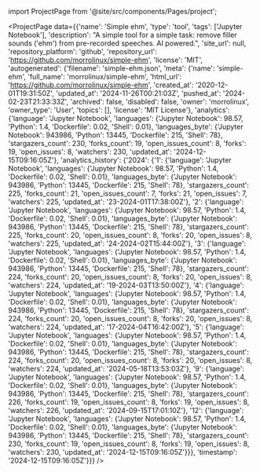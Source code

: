 
import ProjectPage from '@site/src/components/Pages/project';

<ProjectPage
    data={{'name': 'Simple ehm', 'type': 'tool', 'tags': ['Jupyter Notebook'], 'description': "A simple tool for a simple task: remove filler sounds ('ehm') from pre-recorded speeches. AI powered.", 'site_url': null, 'repository_platform': 'github', 'repository_url': 'https://github.com/morrolinux/simple-ehm', 'license': 'MIT', 'autogenerated': {'filename': 'simple-ehm.json', 'meta': {'name': 'simple-ehm', 'full_name': 'morrolinux/simple-ehm', 'html_url': 'https://github.com/morrolinux/simple-ehm', 'created_at': '2020-12-01T19:31:50Z', 'updated_at': '2024-11-26T00:21:03Z', 'pushed_at': '2024-02-23T21:33:33Z', 'archived': false, 'disabled': false, 'owner': 'morrolinux', 'owner_type': 'User', 'topics': [], 'license': 'MIT License'}, 'analytics': {'language': 'Jupyter Notebook', 'languages': {'Jupyter Notebook': 98.57, 'Python': 1.4, 'Dockerfile': 0.02, 'Shell': 0.01}, 'languages_byte': {'Jupyter Notebook': 943986, 'Python': 13445, 'Dockerfile': 215, 'Shell': 78}, 'stargazers_count': 230, 'forks_count': 19, 'open_issues_count': 8, 'forks': 19, 'open_issues': 8, 'watchers': 230, 'updated_at': '2024-12-15T09:16:05Z'}, 'analytics_history': {'2024': {'1': {'language': 'Jupyter Notebook', 'languages': {'Jupyter Notebook': 98.57, 'Python': 1.4, 'Dockerfile': 0.02, 'Shell': 0.01}, 'languages_byte': {'Jupyter Notebook': 943986, 'Python': 13445, 'Dockerfile': 215, 'Shell': 78}, 'stargazers_count': 225, 'forks_count': 21, 'open_issues_count': 7, 'forks': 21, 'open_issues': 7, 'watchers': 225, 'updated_at': '23-2024-01T17:38:00Z'}, '2': {'language': 'Jupyter Notebook', 'languages': {'Jupyter Notebook': 98.57, 'Python': 1.4, 'Dockerfile': 0.02, 'Shell': 0.01}, 'languages_byte': {'Jupyter Notebook': 943986, 'Python': 13445, 'Dockerfile': 215, 'Shell': 78}, 'stargazers_count': 225, 'forks_count': 20, 'open_issues_count': 8, 'forks': 20, 'open_issues': 8, 'watchers': 225, 'updated_at': '24-2024-02T15:44:00Z'}, '3': {'language': 'Jupyter Notebook', 'languages': {'Jupyter Notebook': 98.57, 'Python': 1.4, 'Dockerfile': 0.02, 'Shell': 0.01}, 'languages_byte': {'Jupyter Notebook': 943986, 'Python': 13445, 'Dockerfile': 215, 'Shell': 78}, 'stargazers_count': 224, 'forks_count': 20, 'open_issues_count': 8, 'forks': 20, 'open_issues': 8, 'watchers': 224, 'updated_at': '19-2024-03T13:50:00Z'}, '4': {'language': 'Jupyter Notebook', 'languages': {'Jupyter Notebook': 98.57, 'Python': 1.4, 'Dockerfile': 0.02, 'Shell': 0.01}, 'languages_byte': {'Jupyter Notebook': 943986, 'Python': 13445, 'Dockerfile': 215, 'Shell': 78}, 'stargazers_count': 224, 'forks_count': 20, 'open_issues_count': 8, 'forks': 20, 'open_issues': 8, 'watchers': 224, 'updated_at': '17-2024-04T16:42:00Z'}, '5': {'language': 'Jupyter Notebook', 'languages': {'Jupyter Notebook': 98.57, 'Python': 1.4, 'Dockerfile': 0.02, 'Shell': 0.01}, 'languages_byte': {'Jupyter Notebook': 943986, 'Python': 13445, 'Dockerfile': 215, 'Shell': 78}, 'stargazers_count': 224, 'forks_count': 20, 'open_issues_count': 8, 'forks': 20, 'open_issues': 8, 'watchers': 224, 'updated_at': '2024-05-18T13:53:03Z'}, '9': {'language': 'Jupyter Notebook', 'languages': {'Jupyter Notebook': 98.57, 'Python': 1.4, 'Dockerfile': 0.02, 'Shell': 0.01}, 'languages_byte': {'Jupyter Notebook': 943986, 'Python': 13445, 'Dockerfile': 215, 'Shell': 78}, 'stargazers_count': 226, 'forks_count': 19, 'open_issues_count': 8, 'forks': 19, 'open_issues': 8, 'watchers': 226, 'updated_at': '2024-09-15T17:01:10Z'}, '12': {'language': 'Jupyter Notebook', 'languages': {'Jupyter Notebook': 98.57, 'Python': 1.4, 'Dockerfile': 0.02, 'Shell': 0.01}, 'languages_byte': {'Jupyter Notebook': 943986, 'Python': 13445, 'Dockerfile': 215, 'Shell': 78}, 'stargazers_count': 230, 'forks_count': 19, 'open_issues_count': 8, 'forks': 19, 'open_issues': 8, 'watchers': 230, 'updated_at': '2024-12-15T09:16:05Z'}}}, 'timestamp': '2024-12-15T09:16:05Z'}}}
/>
